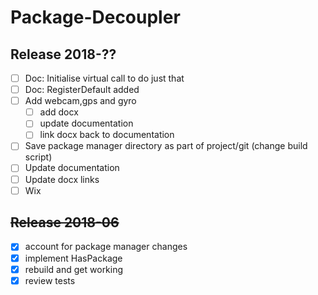# Package-Decoupler
## Release 2018-??

* [ ] Doc: Initialise virtual call to do just that
* [ ] Doc: RegisterDefault added
* [ ] Add webcam,gps and gyro
  * [ ] add docx
  * [ ] update documentation
  * [ ] link docx back to documentation
* [ ] Save package manager directory as part of project/git (change build script)
* [ ] Update documentation
* [ ] Update docx links
* [ ] Wix

## ~~Release 2018-06~~

- [x] account for package manager changes
- [x] implement HasPackage
- [x] rebuild and get working
- [x] review tests

## 